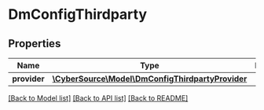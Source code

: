 # DmConfigThirdparty

## Properties
Name | Type | Description | Notes
------------ | ------------- | ------------- | -------------
**provider** | [**\CyberSource\Model\DmConfigThirdpartyProvider**](DmConfigThirdpartyProvider.md) |  | [optional] 

[[Back to Model list]](../README.md#documentation-for-models) [[Back to API list]](../README.md#documentation-for-api-endpoints) [[Back to README]](../README.md)


